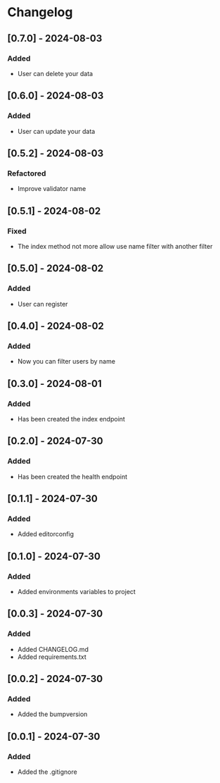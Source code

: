 # Changelog

## [0.7.0] - 2024-08-03

### Added

- User can delete your data

## [0.6.0] - 2024-08-03

### Added

- User can update your data

## [0.5.2] - 2024-08-03

### Refactored

- Improve validator name

## [0.5.1] - 2024-08-02

### Fixed

- The index method not more allow use name filter with another filter

## [0.5.0] - 2024-08-02

### Added

- User can register

## [0.4.0] - 2024-08-02

### Added

- Now you can filter users by name

## [0.3.0] - 2024-08-01

### Added

- Has been created the index endpoint

## [0.2.0] - 2024-07-30

### Added

- Has been created the health endpoint

## [0.1.1] - 2024-07-30

### Added

- Added editorconfig

## [0.1.0] - 2024-07-30

### Added

- Added environments variables to project

## [0.0.3] - 2024-07-30

### Added

- Added CHANGELOG.md
- Added requirements.txt

## [0.0.2] - 2024-07-30

### Added

- Added the bumpversion

## [0.0.1] - 2024-07-30

### Added

- Added the .gitignore
